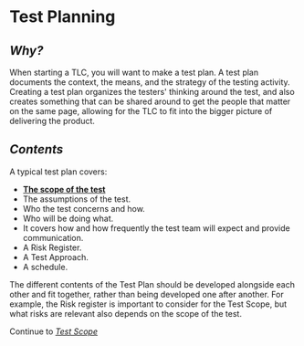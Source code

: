 # **Test Planning**

## *Why?*
When starting a TLC, you will want to make a test plan. A test plan documents the context, the means, and the strategy of the testing activity. Creating a test plan organizes the testers' thinking around the test, and also creates something that can be shared around to get the people that matter on the same page, allowing for the TLC to fit into the bigger picture of delivering the product.

## *Contents*
A typical test plan covers:
* **[The scope of the test](/1/1.1.1.Test_Scope.md)**
* The assumptions of the test.
* Who the test concerns and how.
* Who will be doing what.
* It covers how and how frequently the test team will expect and provide communication.
* A Risk Register.
* A Test Approach.
* A schedule.

The different contents of the Test Plan should be developed alongside each other and fit together, rather than being developed one after another. For example, the Risk register is important to consider for the Test Scope, but what risks are relevant also depends on the scope of the test.

Continue to *[Test Scope](/1/1.1.1.Test_Scope.md)*